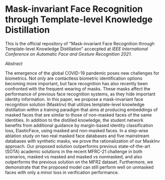 # Mask-invariant Face Recognition through Template-level Knowledge Distillation

This is the official repository of "Mask-invariant Face Recognition through Template-level Knowledge Distillation" accecpted at *IEEE International Conference on Automatic Face and Gesture Recognition 2021*.


*Abstract*

The emergence of the global COVID-19 pandemic poses new challenges for biometrics. Not only are contactless
biometric identification options becoming more important, but face recognition has also recently been confronted with the
frequent wearing of masks. These masks affect the performance of previous face recognition systems, as they hide important identity information. In this paper, we propose a
mask-invariant face recognition solution (MaskInv) that utilizes template-level knowledge distillation within a training paradigm
that aims at producing embeddings of masked faces that are similar to those of non-masked faces of the same identities.
In addition to the distilled knowledge, the student network benefits from additional guidance by margin-based identity
classification loss, ElasticFace, using masked and non-masked faces. In a step-wise ablation study on two real masked
face databases and five mainstream databases with synthetic masks, we prove the rationalization of our MaskInv approach.
Our proposed solution outperforms previous state-of-the-art (SOTA) academic solutions in the recent MFRC-21 challenge
in both scenarios, masked vs masked and masked vs nonmasked, and also outperforms the previous solution on the
MFR2 dataset. Furthermore, we demonstrate that the proposed model can still perform well on unmasked faces with only a
minor loss in verification performance.


